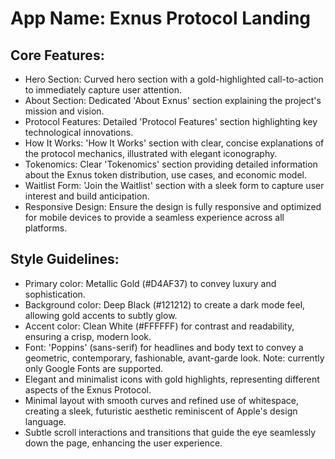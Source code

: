 # **App Name**: Exnus Protocol Landing

## Core Features:

- Hero Section: Curved hero section with a gold-highlighted call-to-action to immediately capture user attention.
- About Section: Dedicated 'About Exnus' section explaining the project's mission and vision.
- Protocol Features: Detailed 'Protocol Features' section highlighting key technological innovations.
- How It Works: 'How It Works' section with clear, concise explanations of the protocol mechanics, illustrated with elegant iconography.
- Tokenomics: Clear 'Tokenomics' section providing detailed information about the Exnus token distribution, use cases, and economic model.
- Waitlist Form: 'Join the Waitlist' section with a sleek form to capture user interest and build anticipation.
- Responsive Design: Ensure the design is fully responsive and optimized for mobile devices to provide a seamless experience across all platforms.

## Style Guidelines:

- Primary color: Metallic Gold (#D4AF37) to convey luxury and sophistication.
- Background color: Deep Black (#121212) to create a dark mode feel, allowing gold accents to subtly glow.
- Accent color: Clean White (#FFFFFF) for contrast and readability, ensuring a crisp, modern look.
- Font: 'Poppins' (sans-serif) for headlines and body text to convey a geometric, contemporary, fashionable, avant-garde look. Note: currently only Google Fonts are supported.
- Elegant and minimalist icons with gold highlights, representing different aspects of the Exnus Protocol.
- Minimal layout with smooth curves and refined use of whitespace, creating a sleek, futuristic aesthetic reminiscent of Apple's design language.
- Subtle scroll interactions and transitions that guide the eye seamlessly down the page, enhancing the user experience.